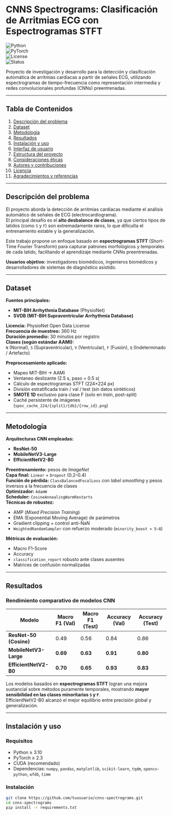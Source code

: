 # CNNS Spectrograms: Clasificación de Arritmias ECG con Espectrogramas STFT

![Python](https://img.shields.io/badge/Python-3.10+-blue.svg)  
![PyTorch](https://img.shields.io/badge/PyTorch-2.3+-red.svg)  
![License](https://img.shields.io/badge/License-MIT-green.svg)  
![Status](https://img.shields.io/badge/Status-Active-success.svg)  

Proyecto de investigación y desarrollo para la detección y clasificación automática de arritmias cardíacas a partir de señales ECG, utilizando espectrogramas de tiempo-frecuencia como representación intermedia y redes convolucionales profundas (CNNs) preentrenadas.

---

## Tabla de Contenidos
1. [Descripción del problema](#descripción-del-problema)  
2. [Dataset](#dataset)  
3. [Metodología](#metodología)  
4. [Resultados](#resultados)  
5. [Instalación y uso](#instalación-y-uso)  
6. [Interfaz de usuario](#interfaz-de-usuario)  
7. [Estructura del proyecto](#estructura-del-proyecto)  
8. [Consideraciones éticas](#consideraciones-éticas)  
9. [Autores y contribuciones](#autores-y-contribuciones)  
10. [Licencia](#licencia)  
11. [Agradecimientos y referencias](#agradecimientos-y-referencias)  

---

## Descripción del problema
El proyecto aborda la detección de arritmias cardíacas mediante el análisis automático de señales de ECG (electrocardiograma).  
El principal desafío es el **alto desbalance de clases**, ya que ciertos tipos de latidos (como `S` y `F`) son extremadamente raros, lo que dificulta el entrenamiento estable y la generalización.

Este trabajo propone un enfoque basado en **espectrogramas STFT** (Short-Time Fourier Transform) para capturar patrones morfológicos y temporales de cada latido, facilitando el aprendizaje mediante CNNs preentrenadas.

**Usuarios objetivo:** investigadores biomédicos, ingenieros biomédicos y desarrolladores de sistemas de diagnóstico asistido.

---

## Dataset
**Fuentes principales:**  
- **MIT-BIH Arrhythmia Database** (PhysioNet)  
- **SVDB (MIT-BIH Supraventricular Arrhythmia Database)**  

**Licencia:** PhysioNet Open Data License  
**Frecuencia de muestreo:** 360 Hz  
**Duración promedio:** 30 minutos por registro  
**Clases (según estándar AAMI):**  
`N` (Normal), `S` (Supraventricular), `V` (Ventricular), `F` (Fusión), `Q` (Indeterminado / Artefacto)

**Preprocesamiento aplicado:**
- Mapeo MIT-BIH → AAMI  
- Ventaneo deslizante (2.5 s, paso = 0.5 s)  
- Cálculo de espectrogramas STFT (224×224 px)  
- División estratificada train / val / test (sin datos sintéticos)  
- **SMOTE 1D** exclusivo para clase F (solo en *train*, post-split)  
- Caché persistente de imágenes (`spec_cache_224/{split}/{db}/{row_id}.png`)

---

## Metodología
**Arquitecturas CNN empleadas:**
- **ResNet-50**  
- **MobileNetV3-Large**  
- **EfficientNetV2-B0**

**Preentrenamiento:** pesos de *ImageNet*  
**Capa final:** `Linear` + `Dropout` (0.2–0.4)  
**Función de pérdida:** `ClassBalancedFocalLoss` con *label smoothing* y pesos inversos a la frecuencia de clases  
**Optimizador:** `AdamW`  
**Scheduler:** `CosineAnnealingWarmRestarts`  
**Técnicas de robustez:**  
- AMP (*Mixed Precision Training*)  
- EMA (Exponential Moving Average) de parámetros  
- Gradient clipping + control anti-NaN  
- `WeightedRandomSampler` con refuerzo moderado (`minority_boost ≈ 5–8`)  

**Métricas de evaluación:**  
- Macro F1-Score  
- Accuracy  
- `classification_report` robusto ante clases ausentes  
- Matrices de confusión normalizadas

---

## Resultados

### Rendimiento comparativo de modelos CNN

| Modelo                | Macro F1 (Val) | Macro F1 (Test) | Accuracy (Val) | Accuracy (Test) |
|-----------------------|----------------|------------------|----------------|-----------------|
| **ResNet-50 (Cosine)**       | 0.49 | 0.56 | 0.84 | 0.86 |
| **MobileNetV3-Large**        | **0.69** | **0.63** | **0.91** | **0.80** |
| **EfficientNetV2-B0**        | **0.70** | **0.65** | **0.93** | **0.83** |

Los modelos basados en **espectrogramas STFT** logran una mejora sustancial sobre métodos puramente temporales, mostrando **mayor sensibilidad en las clases minoritarias `S` y `F`**.  
EfficientNetV2-B0 alcanzó el mejor equilibrio entre precisión global y generalización.

---

## Instalación y uso

### Requisitos
- Python ≥ 3.10  
- PyTorch ≥ 2.3  
- CUDA (recomendado)  
- Dependencias: `numpy`, `pandas`, `matplotlib`, `scikit-learn`, `tqdm`, `opencv-python`, `wfdb`, `timm`

### Instalación
```bash
git clone https://github.com/tuusuario/cnns-spectrograms.git
cd cnns-spectrograms
pip install -r requirements.txt
